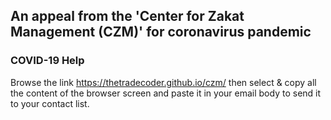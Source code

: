 ## An appeal from the 'Center for Zakat Management (CZM)' for coronavirus pandemic
### COVID-19 Help
Browse the link https://thetradecoder.github.io/czm/ then select & 
copy all the content of the browser screen and 
paste it in your email body to send it to your contact list. 
